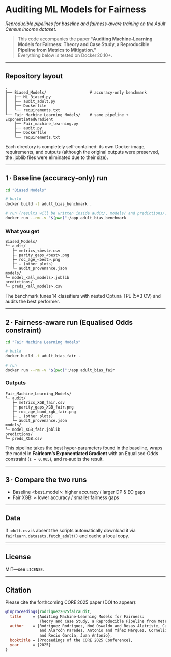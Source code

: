 # Auditing ML Models for Fairness  
_Reproducible pipelines for baseline and fairness‑aware training on the Adult Census Income dataset._

> This code accompanies the paper **“Auditing Machine‑Learning Models for Fairness: Theory and Case Study, a Reproducible Pipeline from Metrics to Mitigation.”**  
> Everything below is tested on Docker 20.10+.

---

## Repository layout

```
.
├── Biased_Models/                   # accuracy‑only benchmark
│   ├── ML_Biased.py
│   ├── audit_adult.py
│   ├── Dockerfile
│   └── requirements.txt
└── Fair_Machine_Learning_Models/    # same pipeline + ExponentiatedGradient
    ├── Fair_machine_learning.py
    ├── audit.py
    ├── Dockerfile
    └── requirements.txt
```

Each directory is completely self‑contained: its own Docker image, requirements, and outputs (although the original outputs were preserved, the .joblib files were eliminated due to their size).

---

## 1 · Baseline (accuracy‑only) run

```bash
cd "Biased Models"

# build
docker build -t adult_bias_benchmark .

# run (results will be written inside audit/, models/ and predictions/)
docker run --rm -v "$(pwd)":/app adult_bias_benchmark
```

### What you get

```
Biased_Models/
└─ audit/
   ├─ metrics_<best>.csv
   ├─ parity_gaps_<best>.png
   ├─ roc_age_<best>.png
   ├─ … (other plots)
   └─ audit_provenance.json
models/
└─ model_<all_models>.joblib
predictions/
└─ preds_<all_models>.csv
```

The benchmark tunes 14 classifiers with nested Optuna TPE (5×3 CV) and audits the best performer.

---

## 2 · Fairness‑aware run (Equalised Odds constraint)

```bash
cd "Fair Machine Learning Models"

# build
docker build -t adult_bias_fair .

# run
docker run --rm -v "$(pwd)":/app adult_bias_fair
```

### Outputs

```
Fair_Machine_Learning_Models/
└─ audit/
   ├─ metrics_XGB_fair.csv
   ├─ parity_gaps_XGB_fair.png
   ├─ roc_age_band_xgb_fair.png
   ├─ … (other plots)
   └─ audit_provenance.json
models/
└─ model_XGB_fair.joblib
predictions/
└─ preds_XGB.csv
```

This pipeline takes the best hyper‑parameters found in the baseline, wraps the model in **Fairlearn’s Exponentiated Gradient** with an Equalised‑Odds constraint (`ε = 0.005`), and re‑audits the result.

---

## 3 · Compare the two runs

* Baseline <best_model>: higher accuracy / larger DP & EO gaps  
* Fair XGB: ≈ lower accuracy /  smaller fairness gaps
---

## Data

If `adult.csv` is absent the scripts automatically download it via `fairlearn.datasets.fetch_adult()` and cache a local copy.

---

## License

MIT—see `LICENSE`.

---

## Citation

Please cite the forthcoming CORE 2025 paper (DOI to appear):

```bibtex
@inproceedings{rodriguez2025fairaudit,
  title     = {Auditing Machine‑Learning Models for Fairness:
               Theory and Case Study, a Reproducible Pipeline from Metrics to Mitigation},
  author    = {Rodríguez Rodríguez, Noé Oswaldo and Rosas Alatriste, Carolina
               and Alarcón Paredes, Antonio and Yáñez Márquez, Cornelio
               and Recio García, Juan Antonio},
  booktitle = {Proceedings of the CORE 2025 Conference},
  year      = {2025}
}
```
